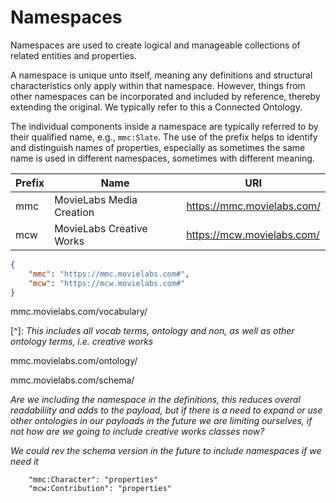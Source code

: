 # Namespaces

Namespaces are used to create logical and manageable collections of related entities and properties.

A namespace is unique unto itself, meaning any definitions and structural characteristics only apply within that namespace. However, things from other namespaces can be incorporated and included by reference, thereby extending the original. We typically refer to this a Connected Ontology.

The individual components inside a namespace are typically referred to by their qualified name, e.g., ``mmc:Slate``. The use of the prefix helps to identify and distinguish names of properties, especially as sometimes the same name is used in different namespaces, sometimes with different meaning.

| Prefix | Name                     | URI                        |
| ------ | ------------------------ | -------------------------- |
| mmc    | MovieLabs Media Creation | https://mmc.movielabs.com/ |
| mcw    | MovieLabs Creative Works | https://mcw.movielabs.com/ |



```json
{
    "mmc": "https://mmc.movielabs.com#",
    "mcw": "https://mcw.movielabs.com#"
}
```



mmc.movielabs.com/vocabulary/

[^]: *This includes all vocab terms, ontology and non, as well as other ontology terms, i.e. creative works*

mmc.movielabs.com/ontology/

mmc.movielabs.com/schema/



*Are we including the namespace in the definitions, this reduces overal readabiliity and adds to the payload, but if 
there is a need to expand or use other ontologies in our payloads in the future we are limiting ourselves, if not 
how are we going to include creative works classes now?*

*We could rev the schema version in the future to include namespaces if we need it*

```angular2html
    "mmc:Character": "properties"
    "mcw:Contribution": "properties"
```



